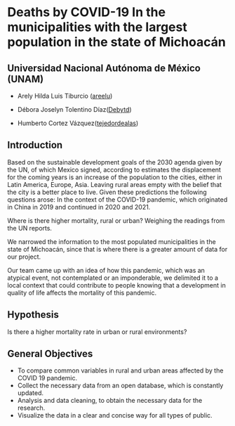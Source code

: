 # Deaths by COVID-19 In the municipalities with the largest population in the state of Michoacán 
## Universidad Nacional Autónoma de México (UNAM)

- Arely Hilda Luis Tiburcio ([areelu](https://github.com/areelu))

- Débora Joselyn Tolentino Díaz([Debytd](https://github.com/Debytd))

- Humberto Cortez Vázquez([tejedordealas](https://github.com/tejedordealas)) 



## Introduction
Based on the sustainable development goals of the 2030 agenda given by the UN, of which Mexico signed, according to estimates the displacement for the coming years is an increase of the population to the cities, either in Latin America, Europe, Asia. Leaving rural areas empty with the belief that the city is a better place to live. 
Given these predictions the following questions arose: In the context of the COVID-19 pandemic, which originated in China in 2019 and continued in 2020 and 2021.

Where is there higher mortality, rural or urban?
Weighing the readings from the UN reports. 

We narrowed the information to the most populated municipalities in the state of Michoacán, since that is where there is a greater amount of data for our project.

Our team came up with an idea of how this pandemic, which was an atypical event, not contemplated or an imponderable, we delimited it to a local context that could contribute to people knowing that a development in quality of life affects the mortality of this pandemic.

## Hypothesis

Is there a higher mortality rate in urban or rural environments?


## General Objectives
- To compare common variables in rural and urban areas affected by the COVID 19 pandemic.
- Collect the necessary data from an open database, which is constantly updated.
- Analysis and data cleaning, to obtain the necessary data for the research.
- Visualize the data in a clear and concise way for all types of public. 
